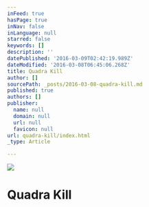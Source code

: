 ```yaml
---
inFeed: true
hasPage: true
inNav: false
inLanguage: null
starred: false
keywords: []
description: ''
datePublished: '2016-03-09T02:42:19.989Z'
dateModified: '2016-03-08T06:45:06.268Z'
title: Quadra Kill
author: []
sourcePath: _posts/2016-03-08-quadra-kill.md
published: true
authors: []
publisher:
  name: null
  domain: null
  url: null
  favicon: null
url: quadra-kill/index.html
_type: Article

---
```

![](https://the-grid-user-content.s3-us-west-2.amazonaws.com/9a831890-30e3-4386-ad5a-da056ee6e687.gif)

# Quadra Kill